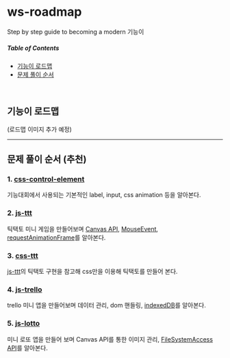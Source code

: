 # ws-roadmap
Step by step guide to becoming a modern 기능이

##### Table of Contents  
- [기능이 로드맵](#ws-roadmap)
- [문제 풀이 순서](#problem-roadmap)

<br />

<a name="ws-roadmap"/>

## 기능이 로드맵

(로드맵 이미지 추가 예정)

-----

<a name="problem-roadmap"/>

## 문제 풀이 순서 (추천)

### 1. [css-control-element](https://github.com/wsssssssssss/css-control-element)
기능대회에서 사용되는 기본적인 label, input, css animation 등을 알아본다.

### 2. [js-ttt](https://github.com/wsssssssssss/js-ttt)
틱택토 미니 게임을 만들어보며 [Canvas API](https://developer.mozilla.org/ko/docs/Web/API/Canvas_API), [MouseEvent](https://developer.mozilla.org/ko/docs/Web/API/MouseEvent), [requestAnimationFrame](https://developer.mozilla.org/ko/docs/Web/API/Window/requestAnimationFrame)를 알아본다.

### 3. [css-ttt](https://github.com/wsssssssssss/css-ttt)
[js-ttt](https://github.com/wsssssssssss/js-ttt)의 틱택토 구현을 참고해 css만을 이용해 틱택토를 만들어 본다.

### 4. [js-trello](https://github.com/wsssssssssss/js-trello)
trello 미니 앱을 만들어보며 데이터 관리, dom 핸들링, [indexedDB](https://developer.mozilla.org/ko/docs/Web/API/IndexedDB_API)를 알아본다.

### 5. [js-lotto](https://github.com/wsssssssssss/js-lotto)
미니 로또 앱을 만들어 보며 Canvas API를 통한 이미지 관리, [FileSystemAccess API](https://developer.mozilla.org/en-US/docs/Web/API/File_System_Access_API)를 알아본다.
